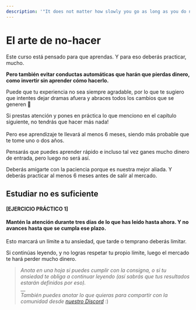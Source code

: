 ```yaml
---
description: '"It does not matter how slowly you go as long as you do not stop.'' -Confucio'
---
```


# El arte de no-hacer

Este curso está pensado para que aprendas. Y para eso deberás practicar, mucho.

**Pero también evitar conductas automáticas que harán que pierdas dinero, como invertir sin aprender cómo hacerlo.**

Puede que tu experiencia no sea siempre agradable, por lo que te sugiero que intentes dejar dramas afuera y abraces todos los cambios que se generen 🙂

Si prestas atención y pones en práctica lo que menciono en el capítulo siguiente, no tendrás que hacer más nada!\
\
Pero ese aprendizaje te llevará al menos 6 meses, siendo más probable que te tome uno o dos años.

Pensarás que puedes aprender rápido e incluso tal vez ganes mucho dinero de entrada, pero luego no será así.

Deberás amigarte con la paciencia porque es nuestra mejor aliada. Y deberás practicar al menos 6 meses antes de salir al mercado.

## Estudiar no es suficiente

#### **\[EJERCICIO PRÁCTICO 1]**

#### **Mantén la atención durante tres días de lo que has leído hasta ahora. Y no avances hasta que se cumpla ese plazo.**

Esto marcará un límite a tu ansiedad, que tarde o temprano deberás limitar.

Si continúas leyendo, y no logras respetar tu propio límite, luego el mercado te hará perder mucho dinero.

> _Anota en una hoja si puedes cumplir con la consigna, o si tu ansiedad te obliga a continuar leyendo (así sabrás que tus resultados estarán definidos por eso)._\
> __\
> _También puedes anotar lo que quieras para compartir con la comunidad desde_ [_nuestro Discord_](https://discord.criptonautas.co) :)
